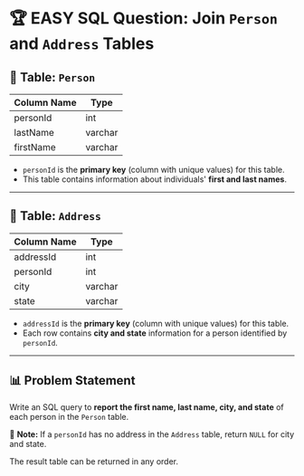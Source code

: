 # 🏆 EASY SQL Question: Join `Person` and `Address` Tables

## 📌 Table: `Person`

| Column Name | Type    |
|-------------|---------|
| personId    | int     |
| lastName    | varchar |
| firstName   | varchar |

- `personId` is the **primary key** (column with unique values) for this table.
- This table contains information about individuals' **first and last names**.

---

## 📌 Table: `Address`

| Column Name | Type    |
|-------------|---------|
| addressId   | int     |
| personId    | int     |
| city        | varchar |
| state       | varchar |

- `addressId` is the **primary key** (column with unique values) for this table.
- Each row contains **city and state** information for a person identified by `personId`.

---

## 📊 Problem Statement
Write an SQL query to **report the first name, last name, city, and state** of each person in the `Person` table.

📢 **Note:** If a `personId` has no address in the `Address` table, return `NULL` for city and state.

The result table can be returned in any order.